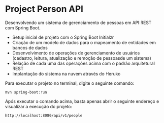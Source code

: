# Project Person API

Desenvolvendo um sistema de gerenciamento de pessoas em API REST com Spring Boot.

* Setup inicial de projeto com o Spring Boot Initialzr
* Criação de um modelo de dados para o mapeamento de entidades em bancos de dados 
* Desenvolvimento de operações de gerenciamento de usuários (cadastro, leitura, atualização e remoção de pessoasde um sistema)
* Relação de cada uma das operações acima com o padrão arquitetural REST
* Implantação do sistema na nuvem através do Heruko


Para executar o projeto no terminal, digite o seguinte comando:

` mvn spring-boot:run `

Após executar o comando acima, basta apenas abrir o seguinte endereço e visualizar a execução do projeto:

`http://localhost:8080/api/v1/people`


